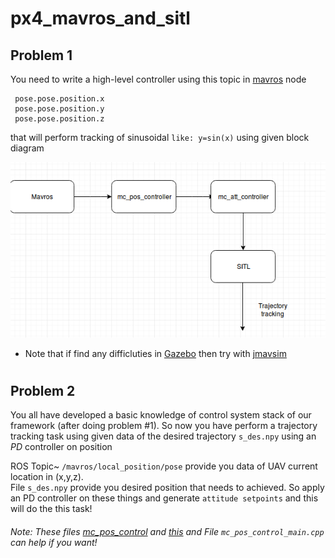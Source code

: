# px4_mavros_and_sitl
## Problem 1

You need to write a high-level controller using this topic in [mavros](https://dev.px4.io/en/ros/mavros_offboard.html) node
```shell
 pose.pose.position.x
 pose.pose.position.y
 pose.pose.position.z
 ```
 that will perform tracking of sinusoidal ```like: y=sin(x)``` using given block diagram 

![alt text](https://raw.githubusercontent.com/AerialRobotics-IITK/practice/master/px4_mavros_and_sitl/a1.png?raw=true )

* Note that if find any difficluties in [Gazebo](https://dev.px4.io/en/simulation/ros_interface.html) then try with [jmavsim](https://dev.px4.io/en/simulation/jmavsim.html)


#
#

## Problem 2

You all have developed a basic knowledge of control system stack of our framework (after doing problem #1). 
So  now you have perform a trajectory tracking task using given data of the desired trajectory   ```s_des.npy``` using an *PD* controller on position

ROS Topic~ ```/mavros/local_position/pose``` provide you data of UAV current location in (x,y,z).</br>
File ```s_des.npy``` provide you desired position that needs to achieved.
So apply an PD controller on these things and generate ```attitude setpoints``` and this will do the this task!

###### Note: These files   [mc_pos_control](https://github.com/AerialRobotics-IITK/Firmware/blob/master/src/modules/mc_pos_control/mc_pos_control_main.cpp#L260) and [this](https://github.com/harshsinh/warehouse-quad/blob/master/controller/src/controller.cpp) and File ```mc_pos_control_main.cpp``` can help if you want!
